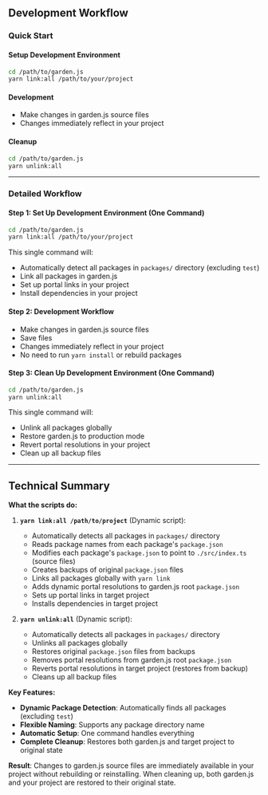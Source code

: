 
## Development Workflow

### Quick Start

#### Setup Development Environment
```bash
cd /path/to/garden.js
yarn link:all /path/to/your/project
```

#### Development
- Make changes in garden.js source files
- Changes immediately reflect in your project

#### Cleanup
```bash
cd /path/to/garden.js
yarn unlink:all
```

---

### Detailed Workflow

#### Step 1: Set Up Development Environment (One Command)
```bash
cd /path/to/garden.js
yarn link:all /path/to/your/project
```

This single command will:
- Automatically detect all packages in `packages/` directory (excluding `test`)
- Link all packages in garden.js
- Set up portal links in your project
- Install dependencies in your project

#### Step 2: Development Workflow
- Make changes in garden.js source files
- Save files
- Changes immediately reflect in your project
- No need to run `yarn install` or rebuild packages

#### Step 3: Clean Up Development Environment (One Command)
```bash
cd /path/to/garden.js
yarn unlink:all
```

This single command will:
- Unlink all packages globally
- Restore garden.js to production mode
- Revert portal resolutions in your project
- Clean up all backup files

---

## Technical Summary

**What the scripts do:**

1. **`yarn link:all /path/to/project`** (Dynamic script):
   - Automatically detects all packages in `packages/` directory
   - Reads package names from each package's `package.json`
   - Modifies each package's `package.json` to point to `./src/index.ts` (source files)
   - Creates backups of original `package.json` files
   - Links all packages globally with `yarn link`
   - Adds dynamic portal resolutions to garden.js root `package.json`
   - Sets up portal links in target project
   - Installs dependencies in target project

2. **`yarn unlink:all`** (Dynamic script):
   - Automatically detects all packages in `packages/` directory
   - Unlinks all packages globally
   - Restores original `package.json` files from backups
   - Removes portal resolutions from garden.js root `package.json`
   - Reverts portal resolutions in target project (restores from backup)
   - Cleans up all backup files

**Key Features:**
- **Dynamic Package Detection**: Automatically finds all packages (excluding `test`)
- **Flexible Naming**: Supports any package directory name
- **Automatic Setup**: One command handles everything
- **Complete Cleanup**: Restores both garden.js and target project to original state

**Result**: Changes to garden.js source files are immediately available in your project without rebuilding or reinstalling. When cleaning up, both garden.js and your project are restored to their original state.
